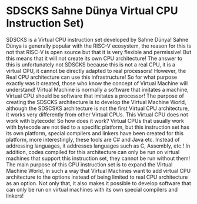 # SDSCKS Sahne Dünya Virtual CPU Instruction Set)
SDSCKS is a Virtual CPU instruction set developed by Sahne Dünya! Sahne Dünya is generally popular with the RISC-V ecosystem, the reason for this is not that RISC-V is open source but that it is very flexible and permissive! But this means that it will not create its own CPU architecture! The answer to this is unfortunately not SDSCKS because this is not a real CPU, it is a virtual CPU, it cannot be directly adapted to real processors! However, the Real CPU architecture can use this infrastructure! So for what purpose exactly was it created, those who know the concept of Virtual Machine will understand! Virtual Machine is normally a software that imitates a machine, Virtual CPU should be software that imitates a processor! The purpose of creating the SDSCKS architecture is to develop the Virtual Machine World, although the SDSCSKS architecture is not the first Virtual CPU architecture, it works very differently from other Virtual CPUs. This Virtual CPU does not work with bytecode! So how does it work? Virtual CPUs that usually work with bytecode are not tied to a specific platform, but this instruction set has its own platform, special compilers and linkers have been created for this platform, more interestingly, these tools are C# and Java etc. Instead of addressing languages, it addresses languages ​​such as C, Assembly, etc.! In addition, codes compiled for this architecture can only be run on virtual machines that support this instruction set, they cannot be run without them! The main purpose of this CPU instruction set is to expand the Virtual Machine World, in such a way that Virtual Machines want to add virtual CPU architecture to the options instead of being limited to real CPU architecture as an option. Not only that, it also makes it possible to develop software that can only be run on virtual machines with its own special compilers and linkers!
